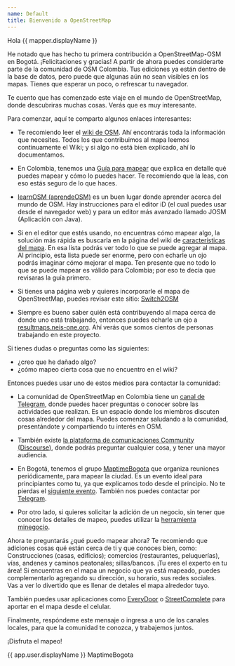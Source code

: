 ```yaml
---
name: Default
title: Bienvenido a OpenStreetMap
---
```


Hola {{ mapper.displayName }}

He notado que has hecho tu primera contribución a OpenStreetMap-OSM en Bogotá.
¡Felicitaciones y gracias!
A partir de ahora puedes considerarte parte de la comunidad de OSM Colombia.
Tus ediciones ya están dentro de la base de datos, pero puede que algunas aún no sean visibles en los mapas. Tienes que esperar un poco, o refrescar tu navegador.

Te cuento que has comenzado este viaje en el mundo de OpenStreetMap, donde descubriras muchas cosas.
Verás que es muy interesante.

Para comenzar, aquí te comparto algunos enlaces interesantes:

* Te recomiendo leer el [wiki de OSM](https://wiki.openstreetmap.org/wiki/ES:P%C3%A1gina_principal).
Ahí encontrarás toda la información que necesites.
Todos los que contribuimos al mapa leemos continuamente el Wiki; y si algo no está bien explicado, ahí lo documentamos.

* En Colombia, tenemos una [Guía para mapear](https://wiki.openstreetmap.org/wiki/ES:Colombia/Gu%C3%ADa_para_mapear) que explica en detalle qué puedes mapear y cómo lo puedes hacer.
Te recomiendo que la leas, con eso estás seguro de lo que haces.

* [learnOSM (aprendeOSM)](https://learnosm.org/es/) es un buen lugar donde aprender acerca del mundo de OSM.
Hay instrucciones para el editor iD (el cual puedes usar desde el navegador web) y para un editor más avanzado llamado JOSM (Aplicación con Java).

* Si en el editor que estés usando, no encuentras cómo mapear algo, la solución más rápida es buscarla en la página del wiki de [características del mapa](https://wiki.openstreetmap.org/wiki/ES:Caracter%C3%ADsticas_del_mapa).
En esa lista podrás ver todo lo que se puede agregar al mapa.
Al principio, esta lista puede ser enorme, pero con echarle un ojo podrás imaginar cómo mejorar el mapa.
Ten presente que no todo lo que se puede mapear es válido para Colombia; por eso te decía que revisaras la guía primero.

* Si tienes una página web y quieres incorporarle el mapa de OpenStreetMap, puedes revisar este sitio: [Switch2OSM](https://switch2osm.org/)

* Siempre es bueno saber quién está contribuyendo al mapa cerca de donde uno está trabajando, entonces puedes echarle un ojo a [resultmaps.neis-one.org](https://resultmaps.neis-one.org/). Ahí verás que somos cientos de personas trabajando en este proyecto.

Si tienes dudas o preguntas como las siguientes:

* ¿creo que he dañado algo?
* ¿cómo mapeo cierta cosa que no encuentro en el wiki?

Entonces puedes usar uno de estos medios para contactar la comunidad:

* La comunidad de OpenStreetMap en Colombia tiene un [canal de Telegram](https://telegram.me/osmco), donde puedes hacer preguntas o conocer sobre las actividades que realizan.
Es un espacio donde los miembros discuten cosas alrededor del mapa.
Puedes comenzar saludando a la comunidad, presentándote y compartiendo tu interés en OSM.

* También existe [la plataforma de comunicaciones Community (Discourse)](https://community.openstreetmap.org/), donde podrás preguntar cualquier cosa, y tener una mayor audiencia.

* En Bogotá, tenemos el grupo [MaptimeBogota](https://maptime.io/bogota/) que organiza reuniones periódicamente, para mapear la ciudad.
Es un evento ideal para principiantes como tu, ya que explicamos todo desde el principio.
No te pierdas el [siguiente evento](https://www.meetup.com/maptime-bogota-colombia-osm/).
También nos puedes contactar por [Telegram](https://t.me/MaptimeBogota).

* Por otro lado, si quieres solicitar la adición de un negocio, sin tener que conocer los detalles de mapeo, puedes utilizar la [herramienta minegocio](https://maptimebogota.github.io/minegocio/).

Ahora te preguntarás ¿qué puedo mapear ahora?
Te recomiendo que adiciones cosas qué están cerca de ti y que conoces bien, como:
Construcciones (casas, edificios); comercios (restaurantes, peluquerías), vías, andenes y caminos peatonales; sillas/bancos.
¡Tu eres el experto en tu área!
Si encuentras en el mapa un negocio que ya está mapeado, puedes complementarlo agregando su dirección, su horario, sus redes sociales. 
Vas a ver lo divertido que es llenar de detales el mapa alrededor tuyo.

También puedes usar aplicaciones como [EveryDoor](https://every-door.app/) o [StreetComplete](https://streetcomplete.app/) para aportar en el mapa desde el celular.

Finalmente, respóndeme este mensaje o ingresa a uno de los canales locales, para que la comunidad te conozca, y trabajemos juntos.

¡Disfruta el mapeo!



{{ app.user.displayName }}
MaptimeBogota
